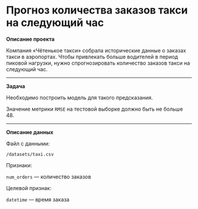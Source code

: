 # Прогноз количества заказов такси на следующий час

**Описание проекта**

Компания «Чётенькое такси» собрала исторические данные о заказах такси в аэропортах. Чтобы привлекать больше водителей в период пиковой нагрузки, нужно спрогнозировать количество заказов такси на следующий час.

---
**Задача**

Необходимо построить модель для такого предсказания.

Значение метрики `RMSE` на тестовой выборке должно быть не больше 48.

---
**Описание данных**

Файл с данными:

`/datasets/taxi.csv`

Признаки:

`num_orders` — количество заказов

Целевой признак:

`datetime` — время заказа
